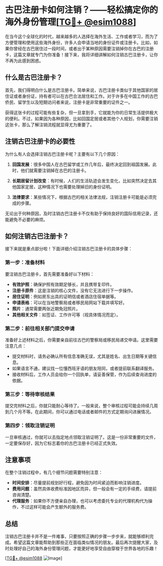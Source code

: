 # 古巴注册卡如何注销？——轻松搞定你的海外身份管理[[TG💪+ @esim1088](https://t.me/s/esim1088)]

在当今这个全球化的时代，越来越多的人选择在海外生活、工作或者学习，而为了方便管理和使用这些海外身份，许多人会申请当地的身份证件或注册卡。比如，如果你曾经在古巴居住过一段时间，或者出于某种原因需要注销掉你在古巴的注册卡，这篇文章就专门为你准备！接下来，我将详细讲解如何注销古巴注册卡，让你不再为此感到困惑。

## 什么是古巴注册卡？

首先，我们得明白什么是古巴注册卡。简单来说，古巴注册卡类似于其他国家的居住证或者身份证，持有者可以在古巴合法居住和工作。对于许多在中国工作的古巴侨民、留学生以及短期访问者来说，注册卡是非常重要的证件之一。

获得这张卡的过程可能有些复杂，但一旦拿到手，它就能为你的日常生活提供极大的便利。不过，如果因为各种原因，比如回国定居或者其他个人规划，你需要注销这张卡，那么了解注销流程就显得尤为重要了。

## 注销古巴注册卡的必要性

为什么有人会选择注销古巴注册卡呢？主要有以下几个原因：

1. **回国发展**：很多中国人在古巴留学或工作几年后，最终决定回到祖国发展。此时，他们就需要注销掉在古巴的注册卡。
   
2. **长期居留计划改变**：有时候，人们的生活轨迹会发生变化，比如突然决定去其他国家定居，这种情况下也需要处理掉旧的身份证明。

3. **法律要求**：某些情况下，根据古巴的相关法律法规，注销注册卡可能是必须完成的步骤。

无论出于何种原因，及时注销古巴注册卡不仅有助于保持良好的国际信用记录，还能避免不必要的麻烦。

## 如何注销古巴注册卡？

接下来就是重点部分啦！下面详细介绍注销古巴注册卡的具体步骤：

### 第一步：准备材料

要注销古巴注册卡，首先需要准备好以下材料：

- **有效护照**：确保护照有效期足够长，并且携带复印件。
- **注册卡原件**：这是注销的核心文件，没有它无法进行下一步操作。
- **居住证明**：例如房东出具的证明信或者酒店住宿单据等。
- **申请表格**：可以在当地警察局或者移民局网站下载并填写好。
- **照片**：通常需要两张近期免冠照片。
- **其他相关文件**：如签证、工作许可等（视具体情况而定）。

### 第二步：前往相关部门提交申请

准备好上述材料之后，你需要亲自前往古巴的警察局或移民局递交申请。这里需要注意几点：

- 提交材料时，请务必确认所有信息准确无误，尤其是姓名、出生日期等关键信息。
- 如果语言不通，建议找一位懂西班牙语的朋友陪同，或者提前联系翻译服务。
- 接收材料后，工作人员会给你一个回执单，请妥善保管，作为后续查询进度的依据。

### 第三步：等待审核结果

提交完材料之后，你就只能耐心等待了。一般来说，整个审核过程可能会持续几周到几个月不等。在此期间，你可以通过电话或者邮件的方式定期询问进展情况。

### 第四步：领取注销证明

一旦审核通过，你就可以去指定地点领取注销证明了。这是一份非常重要的文件，一定要保存好，因为它标志着你的古巴注册卡已经正式失效。

## 注意事项

在整个注销过程中，有几个细节问题需要特别注意：

- **时间安排**：尽量提前规划好行程，避免因为时间紧迫而影响注销进度。
- **费用问题**：虽然具体收费标准因地区而异，但一般会有一定的手续费，请提前咨询清楚。
- **代理服务**：如果你不方便亲自办理，也可以考虑委托专业的代理机构代为操作，不过这样可能会产生额外的服务费。

## 总结

注销古巴注册卡并不是一件难事，只要按照正确的步骤一步步来，就能够顺利完成。希望这篇文章能帮助到那些正在面临类似情况的朋友。最后再次提醒大家，及时处理好自己的海外身份管理问题，才能更好地享受自由穿梭于世界各地的乐趣！

[[TG💪+ @esim1088](https://t.me/s/esim1088) ![Image](https://i.postimg.cc/4NQfJmqS/Snipaste-2025-05-13-00-14-12.png)]